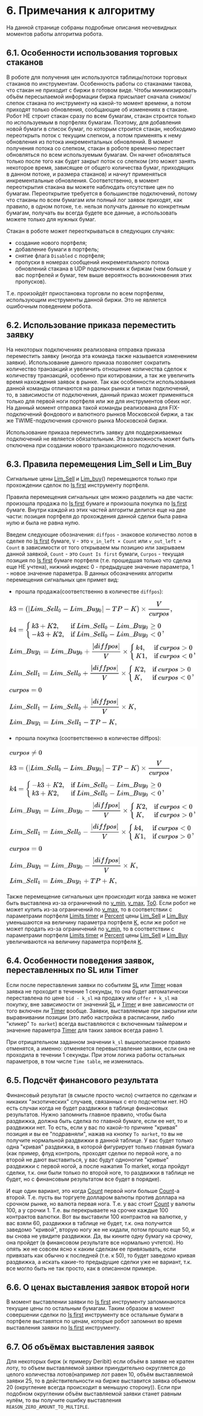 # 6. **Примечания к алгоритму**

На данной странице собраны подробные описания неочевидных моментов работы алгоритма робота.

## 6.1. **Особенности использования торговых стаканов**

В роботе для получения цен используются таблицы/потоки торговых стаканов по инструментам. Особенность работы со стаканами такова, что стакан не приходит с биржи в готовом виде. Чтобы минимизировать объём пересылаемой информации биржа присылает сначала снимок/слепок стакана по инструменту на какой-то момент времени, а потом приходят только обновления, сообщающие об изменениях в стакане. Робот НЕ строит стакан сразу по всем бумагам, стакан строится только по используемым в портфелях бумагам. Поэтому, для добавления новой бумаги в список бумаг, по которым строится стакан, необходимо переоткрыть поток с текущим слепком, а потом применять к нему обновления из потока инкрементальных обновлений. В момент получения потока со слепком, стакан в роботе временно перестает обновляться по всем используемым бумагам. Он начнет обновляться только после того как будет закрыт поток со слепком (это может занять некоторое время, зависящее от общего количества бумаг, приходящих в данном потоке, и размера стаканов) и начнут применяться инкрементальные обновления. Соответственно, в момент переоткрытия стакана вы можете наблюдать отсутствие цен по бумагам. Переоткрытие требуется в большинстве подключений, потому что стаканы по всем бумагам или полный лог заявок приходят, как правило, в одном потоке, т.е. нельзя получать данные по конкретным бумагам, получать вы всегда будете все данные, а использовать можете только для нужных бумаг.

Стакан в роботе может переоткрываться в следующих случаях:

- создание нового портфеля;
- добавление бумаги в портфель;
- снятие флага `Disabled` с портфеля;
- пропуски в номерах сообщений инкрементального потока обновлений стакана в UDP подключениях к биржам (чем больше у вас портфелей и бумаг, тем выше вероятность возникновения этих пропусков).

Т.е. произойдёт приостановка торговли по всем портфелям, использующим инструменты данной биржи. Это не является ошибочным поведением робота.

## **6.2. Использование приказа переместить заявку**

На некоторых подключениях реализована отправка приказа переместить заявку (иногда эта команда также называется изменением заявки). Использование данного приказа позволяет сократить количество транзакций и увеличить отношение количества сделок к количеству транзакций, особенно при котировании, а так же увеличить время нахождения заявок в рынке. Так как особенности использования данной команды отличаются на разных рынках и типах подключений, то, в зависимости от подключения, данный приказ может применяться только для первой ноги портфеля или же для инструментов обеих ног. На данный момент отправка такой команды реализована для FIX-подключений фондового и валютного рынков Московской биржи, а так же TWIME-подключения срочного рынка Московской биржи.

Использование приказа переместить заявку для поддерживаемых подключений не является обязательным. Эта возможность может быть отключена при создании нового транзакционного подключения.

## **6.3. Правила перемещения Lim_Sell и Lim_Buy**

Сигнальные цены [Lim_Sell]([Lim_sell/Lim_buy](https://fkviking.github.io/bot-doc/docs/05-params/5-2-portfolios.html#_5-2-18-lim-sell-lim-buy)) и [Lim_buy](https://fkviking.github.io/bot-doc/docs/05-params/5-2-portfolios.html#_5-2-18-lim-sell-lim-buy)() перемещаются только при прохождении сделок по [Is first](https://fkviking.github.io/bot-doc/docs/05-params/5-3-securities.html#_5-3-11-is-first) инструменту портфеля.

Правила перемещения сигнальных цен можно разделить на две части: произошла продажа по [Is first](https://fkviking.github.io/bot-doc/docs/05-params/5-3-securities.html#_5-3-11-is-first) бумаге и произошла покупка по [Is first](https://fkviking.github.io/bot-doc/docs/05-params/5-3-securities.html#_5-3-11-is-first) бумаге. Внутри каждой из этих частей алгоритм делится еще на две части: позиция портфеля до прохождения данной сделки была равна нулю и была не равна нулю.

Введем следующие обозначения: `diffpos` - знаковое количество лотов в сделке по [Is first](https://fkviking.github.io/bot-doc/docs/05-params/5-3-securities.html#_5-3-11-is-first) бумаге, `V` - это `v_in_left × Count` или `v_out_left × Count` в зависимости от того открываем мы позицию или закрываем данной заявкой, `Count` - это `Count Is first` бумаги, `Сurpos` - текущая позиция по [Is first](https://fkviking.github.io/bot-doc/docs/05-params/5-3-securities.html#_5-3-11-is-first) бумаге портфеля (т.е. прошедшая только что сделка еще НЕ учтена), нижний индекс 0 - предыдущее значение параметра, 1 - новое значение параметра. В данных обозначениях алгоритм перемещения сигнальных цен примет вид:

- прошла продажа(соответственно в количестве `diffpos`):

![Alt text](00-img/6-3-1.jpg)

- прошла покупка (соответственно в количестве diffpos):

![Alt text](00-img/6-3-2.jpg)

Также перемещение сигнальных цен происходит когда заявка не может быть выставлена из-за ограничений по [v_min](https://fkviking.github.io/bot-doc/docs/05-params/5-2-portfolios.html#_5-2-11-1-v-min-v-max), [v_max](https://fkviking.github.io/bot-doc/docs/05-params/5-2-portfolios.html#_5-2-11-1-v-min-v-max), [To0](https://fkviking.github.io/bot-doc/docs/05-params/5-2-portfolios.html#_5-2-26-to0). Если робот не может купить из-за ограничений по [v_max](https://fkviking.github.io/bot-doc/docs/05-params/5-2-portfolios.html#_5-2-11-1-v-min-v-max), то в соответствии с параметрами портфеля [Limits timer](https://fkviking.github.io/bot-doc/docs/05-params/5-2-portfolios.html#_5-2-20-limits-timer) и [Percent](https://fkviking.github.io/bot-doc/docs/05-params/5-2-portfolios.html#_5-2-21-percent) цены [Lim_Sell](https://fkviking.github.io/bot-doc/docs/05-params/5-2-portfolios.html#_5-2-18-lim-sell-lim-buy) и [Lim_Buy](https://fkviking.github.io/bot-doc/docs/05-params/5-2-portfolios.html#_5-2-18-lim-sell-lim-buy) уменьшаются на величину параметра портфеля [K](https://fkviking.github.io/bot-doc/docs/05-params/5-2-portfolios.html#_5-2-19-1-k), если же робот не может продать из-за ограничений по [v_min](https://fkviking.github.io/bot-doc/docs/05-params/5-2-portfolios.html#_5-2-11-1-v-min-v-max), то в соответствии с параметрами портфеля [Limits timer](https://fkviking.github.io/bot-doc/docs/05-params/5-2-portfolios.html#_5-2-20-limits-timer) и [Percent](https://fkviking.github.io/bot-doc/docs/05-params/5-2-portfolios.html#_5-2-21-percent) цены [Lim_Sell](https://fkviking.github.io/bot-doc/docs/05-params/5-2-portfolios.html#_5-2-18-lim-sell-lim-buy) и [Lim_Buy](https://fkviking.github.io/bot-doc/docs/05-params/5-2-portfolios.html#_5-2-18-lim-sell-lim-buy) увеличиваются на величину параметра портфеля [K](https://fkviking.github.io/bot-doc/docs/05-params/5-2-portfolios.html#_5-2-19-1-k).

## **6.4. Особенности поведения заявок, переставленных по SL или Timer**

Если после переставления заявки по событиям [SL](https://fkviking.github.io/bot-doc/docs/05-params/5-3-securities.html#_5-3-15-sl) или [Timer](https://fkviking.github.io/bot-doc/docs/05-params/5-3-securities.html#_5-3-17-timer) новая заявка не проходит в течение 1 секунды, то она будет автоматически переставлена по цене `bid - k_sl` на продажу или `offer + k_sl` на покупку, вне зависимости от значений [SL](https://fkviking.github.io/bot-doc/docs/05-params/5-3-securities.html#_5-3-15-sl) и [Timer](https://fkviking.github.io/bot-doc/docs/05-params/5-3-securities.html#_5-3-17-timer) и вне зависимости от того включен ли [Timer](https://fkviking.github.io/bot-doc/docs/05-params/5-3-securities.html#_5-3-17-timer) вообще. Заявки, выставляемые при закрытии или выравнивании позиции (это либо настройка в расписании, либо "кликер" `To market`) всегда выставляются с включенным таймером и значение параметра [Timer](https://fkviking.github.io/bot-doc/docs/05-params/5-3-securities.html#_5-3-17-timer) для таких заявок всегда равно 1.

При отрицательном заданном значении `k_sl` вышеописанное правило отменятся, а именно: отменяется перевыставление заявки, если она не проходила в течении 1 секунды. При этом логика работы остальных параметров, в том числе `Time table`, не изменилась.

## **6.5. Подсчёт финансового результата**

Финансовый результат (в смысле просто число) считается по сделкам и никаких "экзотических" случаев, связанных с его подсчетом нет. НО есть случаи когда не будет раздвижки в таблице финансовых результатов. Нужно запомнить главное правило, чтобы была раздвижка, должна быть сделка по главной бумаге, если ее нет, то и раздвижки нет. То есть, если у вас по какой-то причине "кривая" позиция и вы ее "подравняли", нажав на кнопку `To market`, то вы не получите нормальной раздвижки в данной таблице. У вас будет только одна "кривая" раздвижка, в которой фигурирует только главная бумага (как пример, флуд контроль, проходят сделки по первой ноге, а по второй не дают выставиться, у вас будут одноногие "кривые" раздвижки с первой ногой, а после нажатия To market, когда пройдут сделки, т.к. они были только по второй ноге, то раздвижки в таблице не будет, но с финансовым результатом все будет в порядке).

И еще один вариант, это когда [Count](https://fkviking.github.io/bot-doc/docs/05-params/5-3-securities.html#_5-3-8-count) первой ноги больше [Count](https://fkviking.github.io/bot-doc/docs/05-params/5-3-securities.html#_5-3-8-count)-а второй. Т.е. пусть вы торгуете долларом валюты против доллара на срочном рынке, но валюта первая нога. Т.е. у вас стоит [Count](https://fkviking.github.io/bot-doc/docs/05-params/5-3-securities.html#_5-3-8-count) у валюты 100, а у срочки 1. Т.е. вы перекрываете на срочке каждые 100 контрактов валютки. Вот вы выставили 100 контрактов на валютке, у вас взяли 60, раздвижки в таблице не будет, т.к. она получится заведомо "кривой", вторую ногу же не кидали, потом прошло еще 50, и вы снова не увидите раздвижки. Да, вы кините одну бумагу на срочку, она пройдет (в финансовом результате все нормально учтется). Но опять же не совсем ясно к каким сделкам ее привязывать, если привязать как обычно к последней (т.е. к 50), то будет заведомо кривая раздвижка, а искать какие-то предыдущие сделки уже не вариант, т.к. все могло быть не так просто, как в описанном примере.

## **6.6. О ценах выставления заявок второй ноги**

В момент выставлении заявки по [Is first](https://fkviking.github.io/bot-doc/docs/05-params/5-3-securities.html#_5-3-11-is-first) инструменту запоминаются текущие цены по остальным бумагам. Таким образом в момент совершении сделки по [Is first](https://fkviking.github.io/bot-doc/docs/05-params/5-3-securities.html#_5-3-11-is-first) инструменту все остальные бумаги в портфеле выставятся по ценам, которые робот запомнил во время выставления заявки по [Is first](https://fkviking.github.io/bot-doc/docs/05-params/5-3-securities.html#_5-3-11-is-first) инструменту.

## **6.7. Об объёмах выставления заявок**

Для некоторых бирж (к примеру Deribit) если объём в заявке не кратен лоту, то объем выставляемой заявки принудительно округляется до целого количества лотов(например лот равен 10, объём выставляемой заявки 25, то в действительности на бирже выставится заявка объемом 20 (округление всегда происходит в меньшую сторону)). Если при подобном округлении объём выставляемой заявки станет равным нулём, то вы получите ошибку выставления `REASON_ZERO_AMOUNT_TO_MULTIPLE`.
